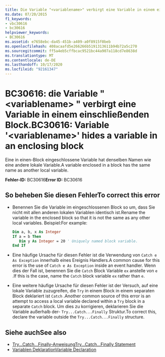 ```yaml
---
title: Die Variable "<variablename>" verbirgt eine Variable in einem einschließenden Block.
ms.date: 07/20/2015
f1_keywords:
- vbc30616
- bc30616
helpviewer_keywords:
- BC30616
ms.assetid: e7658ebc-da45-451b-a409-a0f8915f0beb
ms.openlocfilehash: 408acaafd5e266266b5191313611b94b72a5c270
ms.sourcegitcommit: ff5a4eb5cffbcac9521bc44a907a118cd7e8638d
ms.translationtype: MT
ms.contentlocale: de-DE
ms.lasthandoff: 10/17/2020
ms.locfileid: "92161347"
---
```

# <a name="bc30616-variable-variablename-hides-a-variable-in-an-enclosing-block"></a><span data-ttu-id="e6281-102">BC30616: die Variable " \<variablename> " verbirgt eine Variable in einem einschließenden Block.</span><span class="sxs-lookup"><span data-stu-id="e6281-102">BC30616: Variable '\<variablename>' hides a variable in an enclosing block</span></span>

<span data-ttu-id="e6281-103">Eine in einen-Block eingeschlossene Variable hat denselben Namen wie eine andere lokale Variable.</span><span class="sxs-lookup"><span data-stu-id="e6281-103">A variable enclosed in a block has the same name as another local variable.</span></span>

 <span data-ttu-id="e6281-104">**Fehler-ID:** BC30616</span><span class="sxs-lookup"><span data-stu-id="e6281-104">**Error ID:** BC30616</span></span>

## <a name="to-correct-this-error"></a><span data-ttu-id="e6281-105">So beheben Sie diesen Fehler</span><span class="sxs-lookup"><span data-stu-id="e6281-105">To correct this error</span></span>

- <span data-ttu-id="e6281-106">Benennen Sie die Variable im eingeschlossenen Block so um, dass Sie nicht mit allen anderen lokalen Variablen identisch ist.</span><span class="sxs-lookup"><span data-stu-id="e6281-106">Rename the variable in the enclosed block so that it is not the same as any other local variables.</span></span> <span data-ttu-id="e6281-107">Beispiel:</span><span class="sxs-lookup"><span data-stu-id="e6281-107">For example:</span></span>

    ```vb
    Dim a, b, x As Integer
    If a = b Then
       Dim y As Integer = 20 ' Uniquely named block variable.
    End If
    ```

- <span data-ttu-id="e6281-108">Eine häufige Ursache für diesen Fehler ist die Verwendung von `Catch e As Exception` innerhalb eines Ereignis Handlers.</span><span class="sxs-lookup"><span data-stu-id="e6281-108">A common cause for this error is the use of `Catch e As Exception` inside an event handler.</span></span> <span data-ttu-id="e6281-109">Wenn dies der Fall ist, benennen Sie die `Catch` Block Variable `ex` anstelle von `e` .</span><span class="sxs-lookup"><span data-stu-id="e6281-109">If this is the case, name the `Catch` block variable `ex` rather than `e`.</span></span>

- <span data-ttu-id="e6281-110">Eine weitere häufige Ursache für diesen Fehler ist der Versuch, auf eine lokale Variable zuzugreifen, die `Try` in einem Block in einem separaten Block deklariert ist `Catch` .</span><span class="sxs-lookup"><span data-stu-id="e6281-110">Another common source of this error is an attempt to access a local variable declared within a `Try` block in a separate `Catch` block.</span></span> <span data-ttu-id="e6281-111">Um dies zu korrigieren, deklarieren Sie die Variable außerhalb der- `Try...Catch...Finally` Struktur.</span><span class="sxs-lookup"><span data-stu-id="e6281-111">To correct this, declare the variable outside the `Try...Catch...Finally` structure.</span></span>

## <a name="see-also"></a><span data-ttu-id="e6281-112">Siehe auch</span><span class="sxs-lookup"><span data-stu-id="e6281-112">See also</span></span>

- [<span data-ttu-id="e6281-113">Try...Catch...Finally-Anweisung</span><span class="sxs-lookup"><span data-stu-id="e6281-113">Try...Catch...Finally Statement</span></span>](../statements/try-catch-finally-statement.md)
- [<span data-ttu-id="e6281-114">Variablen Deklaration</span><span class="sxs-lookup"><span data-stu-id="e6281-114">Variable Declaration</span></span>](../../programming-guide/language-features/variables/variable-declaration.md)
